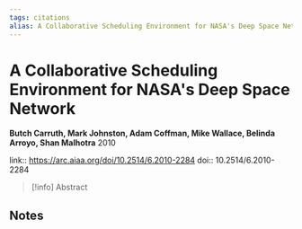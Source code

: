 ```yaml
---
tags: citations
alias: A Collaborative Scheduling Environment for NASA's Deep Space Network
---
```

# A Collaborative Scheduling Environment for NASA's Deep Space Network

**Butch Carruth, Mark Johnston, Adam Coffman, Mike Wallace, Belinda Arroyo, Shan Malhotra**
2010

link:: https://arc.aiaa.org/doi/10.2514/6.2010-2284
doi:: 10.2514/6.2010-2284

> [!info] Abstract
> 



## Notes

